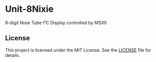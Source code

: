 # Unit-8Nixie
8-digit Nixie Tube I²C Display controlled by MSX0

## License
This project is licensed under the MIT License. See the [LICENSE](./LICENSE) file for details.
